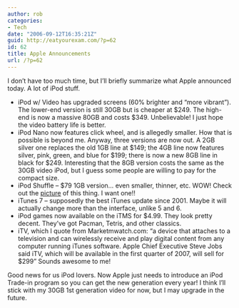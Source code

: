 ```yaml
---
author: rob
categories:
- Tech
date: "2006-09-12T16:35:21Z"
guid: http://eatyourexam.com/?p=62
id: 62
title: Apple Announcements
url: /?p=62
---
```

I don&#8217;t have too much time, but I&#8217;ll briefly summarize what Apple announced today. A lot of iPod stuff.

  * iPod w/ Video has upgraded screens (60% brighter and &#8220;more vibrant&#8221;). The lower-end version is still 30GB but is cheaper at $249. The high-end is now a massive 80GB and costs $349. Unbelievable! I just hope the video battery life is better.
  * iPod Nano now features click wheel, and is allegedly smaller. How that is possible is beyond me. Anyway, three versions are now out. A 2GB silver one replaces the old 1GB line at $149; the 4GB line now features silver, pink, green, and blue for $199; there is now a new 8GB line in black for $249. Interesting that the 8GB version costs the same as the 30GB video iPod, but I guess some people are willing to pay for the compact size.
  * iPod Shuffle &#8211; $79 1GB version&#8230; even smaller, thinner, etc. WOW! Check out the <a target="_blank" title="New iPod Shuffle" href="http://www.apple.com/ipodshuffle/gallery/">picture</a> of this thing. I want one!!
  * iTunes 7 &#8211; supposedly the best iTunes update since 2001. Maybe it will actually change more than the interface, unlike 5 and 6.
  * iPod games now available on the iTMS for $4.99. They look pretty decent. They&#8217;ve got Pacman, Tetris, and other classics.
  * iTV, which I quote from Marketmwatch.com: &#8220;a device that attaches to a television and can wirelessly receive and play digital content from any computer running iTunes software. Apple Chief Executive Steve Jobs said iTV, which will be available in the first quarter of 2007, will sell for $299&#8221; Sounds awesome to me!

Good news for us iPod lovers. Now Apple just needs to introduce an iPod Trade-in program so you can get the new generation every year! I think I&#8217;ll stick with my 30GB 1st generation video for now, but I may upgrade in the future.